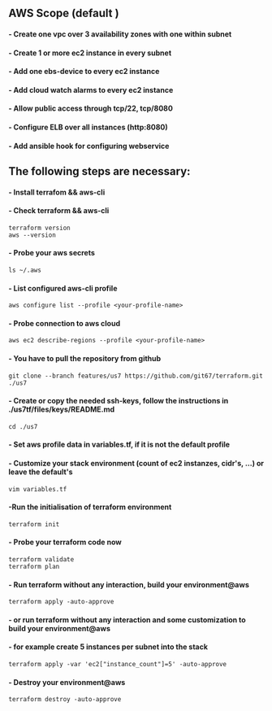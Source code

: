 ## AWS Scope (default )
#### - Create one vpc over 3 availability zones with one within subnet
#### - Create 1 or more ec2 instance in every subnet
#### - Add one ebs-device to every ec2 instance
#### - Add cloud watch alarms to every ec2 instance
#### - Allow public access through tcp/22, tcp/8080
#### - Configure ELB over all instances (http:8080)
#### - Add ansible hook for configuring webservice


## The following steps are necessary:
#### - Install terrafom && aws-cli 
#### - Check terraform && aws-cli

```
terraform version
aws --version
```

#### - Probe your aws secrets
```
ls ~/.aws
```

#### - List configured aws-cli profile
```
aws configure list --profile <your-profile-name>
```

#### - Probe connection to aws cloud
```
aws ec2 describe-regions --profile <your-profile-name>
```

#### - You have to pull the repository from github
```
git clone --branch features/us7 https://github.com/git67/terraform.git ./us7
```

#### - Create or copy the needed ssh-keys, follow the instructions in ./us7tf/files/keys/README.md
```
cd ./us7
```

#### - Set aws profile data in variables.tf, if it is not the default profile
#### - Customize your stack environment (count of ec2 instanzes, cidr's, ...) or leave the default's
```
vim variables.tf
```

#### -Run the initialisation of terraform environment
```
terraform init
```

#### - Probe your terraform code now
```
terraform validate
terraform plan
```

#### - Run terraform without any interaction, build your environment@aws
```
terraform apply -auto-approve
```

#### - or run terraform without any interaction and some customization to build your environment@aws
#### - for example create 5 instances per subnet into the stack
```
terraform apply -var 'ec2["instance_count"]=5' -auto-approve

```

#### - Destroy your environment@aws
```
terraform destroy -auto-approve
```

